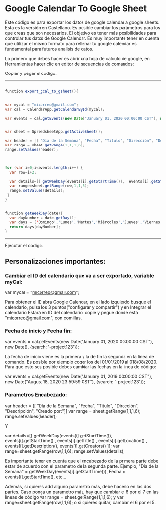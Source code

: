# Google Calendar To Google Sheet
Este código es para exportar los datos de google calendar a google sheets. Esta es la versión en Castellano.
Es posible cambiar los parámetros para los que creas que son necesarios. El objetivo es tener más posibilidades para controlar tus datos de Google Calendar.
Es muy importante tener en cuenta que utilizar el mismo formato para rellenar tu google calendar es fundamental para futuros analisis de datos. 


Lo primero que debes hacer es abrir una hoja de calculo de google, en Herramientas hacer clic en editor de secuencias de comandos: 

Copiar y pegar el código:
_______________________________________________________________________________________________________________________________________________________
```java

function export_gcal_to_gsheet(){


var mycal = "micorreo@gmail.com";
var cal = CalendarApp.getCalendarById(mycal);

var events = cal.getEvents(new Date("January 01, 2020 00:00:00 CST"), new Date(), {search: '-project123'});


var sheet = SpreadsheetApp.getActiveSheet();

var header = [[ "Día de la Semana", "Fecha", "Titulo", "Dirección", "Descripción", "Creado por:"]]
var range = sheet.getRange(1,1,1,6);
range.setValues(header);

  

for (var i=0;i<events.length;i++) {
  var row=i+2;

  var details=[[ getWeekDay(events[i].getStartTime()),  events[i].getStartTime() , events[i].getTitle() , events[i].getLocation() , events[i].getDescription(), events[i].getCreators() ]];
  var range=sheet.getRange(row,1,1,6);
  range.setValues(details);
 }
}


function getWeekDay(date){
  var dayNumber = date.getDay();
  var days = ['Domingo','Lunes','Martes','Miércoles','Jueves','Viernes','Sabado'];
  return days[dayNumber];
}

```
________________________________________________________________________________________________________________________________________________________


Ejecutar el codigo.

## Personalizaciones importantes:

### Cambiar el ID del calendario que va a ser exportado, variable myCal:
var mycal = "micorreo@gmail.com";

Para obtener el ID abra Google Calendar, en el lado izquierdo busque el calendario, pulsa los 3 puntos("configurar y compartir") y en Integrar el calendario
Estará en ID del calendario, copie y pegue donde está "micorreo@gmail.com", con comillas. 


### Fecha de inicio y Fecha fin:
var events = cal.getEvents(new Date("January 01, 2020 00:00:00 CST"), new Date(), {search: '-project123'});

La fecha de inicio viene es la primera y la de fin la segunda en la línea de comando. Es posible por ejemplo coger los del 01/01/2019 al 018/08/2020.
Para que esto sea posible debes cambiar las fechas en la linea de código:

var events = cal.getEvents(new Date("January 01, 2019 00:00:00 CST"), new Date("August 18, 2020 23:59:59 CST"), {search: '-project123'});

### Parametros Encabezado:

var header = [[ "Día de la Semana", "Fecha", "Titulo", "Dirección", "Descripción", "Creado por:"]]
var range = sheet.getRange(1,1,1,6);
range.setValues(header);

Y


  var details=[[ getWeekDay(events[i].getStartTime()),  events[i].getStartTime() , events[i].getTitle() , events[i].getLocation() , events[i].getDescription(), events[i].getCreators() ]];
  var range=sheet.getRange(row,1,1,6);
  range.setValues(details);

Es importante tener en cuenta que el encabezado de la primera parte debe estar de acuerdo con el parametro de la segunda parte. Ejemplo, "Dia de la Semana" =  getWeekDay(events[i].getStartTime()), Fecha = events[i].getStartTime(), etc...

Además, si quieres add alguno parametro más, debe hacerlo en las dos partes. Caso ponga un parametro más, hay que  cambiar el 6 por el 7 en las líneas de código var range = sheet.getRange(1,1,1,6); y   var range=sheet.getRange(row,1,1,6); o si quieres quitar, cambiar el 6 por el 5.



